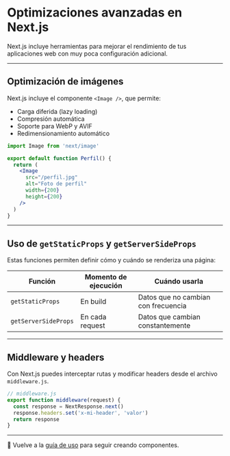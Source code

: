 # Optimizaciones avanzadas en Next.js

Next.js incluye herramientas para mejorar el rendimiento de tus aplicaciones web con muy poca configuración adicional.

---

## Optimización de imágenes

Next.js incluye el componente `<Image />`, que permite:

- Carga diferida (lazy loading)
- Compresión automática
- Soporte para WebP y AVIF
- Redimensionamiento automático

```jsx
import Image from 'next/image'

export default function Perfil() {
  return (
    <Image
      src="/perfil.jpg"
      alt="Foto de perfil"
      width={200}
      height={200}
    />
  )
}
```

---

## Uso de `getStaticProps` y `getServerSideProps`

Estas funciones permiten definir cómo y cuándo se renderiza una página:

| Función              | Momento de ejecución | Cuándo usarla                         |
|----------------------|----------------------|---------------------------------------|
| `getStaticProps`     | En build             | Datos que no cambian con frecuencia   |
| `getServerSideProps` | En cada request      | Datos que cambian constantemente      |

---

## Middleware y headers

Con Next.js puedes interceptar rutas y modificar headers desde el archivo `middleware.js`.

```js
// middleware.js
export function middleware(request) {
  const response = NextResponse.next()
  response.headers.set('x-mi-header', 'valor')
  return response
}
```

---

📎 Vuelve a la [guía de uso](uso.md) para seguir creando componentes.
